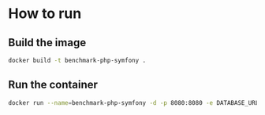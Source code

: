 # How to run

## Build the image

```bash
docker build -t benchmark-php-symfony .
```

## Run the container

```bash
docker run --name=benchmark-php-symfony -d -p 8080:8080 -e DATABASE_URL='postgresql://postgres:mysecretpassword@172.17.0.3:5432/postgres' benchmark-php-symfony
```
